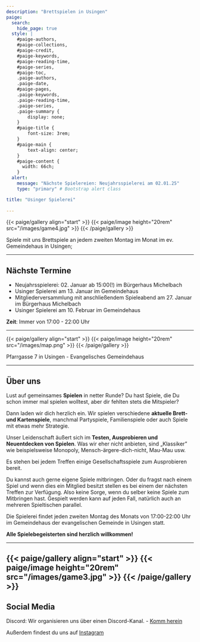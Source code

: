 ```yaml
---
description: "Brettspielen in Usingen"
paige:
  search:
    hide_page: true
  style: |
    #paige-authors,
    #paige-collections,
    #paige-credit,
    #paige-keywords,
    #paige-reading-time,
    #paige-series,
    #paige-toc,
    .paige-authors,
    .paige-date,
    #paige-pages,
    .paige-keywords,
    .paige-reading-time,
    .paige-series,
    .paige-summary {
        display: none;
    }
    #paige-title {
        font-size: 3rem;
    }
    #paige-main {
        text-align: center;
    }
    #paige-content {
      width: 66ch;
    }
  alert: 
    message: "Nächste Spielereien: Neujahrsspielerei am 02.01.25"
    type: "primary" # Bootstrap alert class

title: "Usinger Spielerei"
  
---
```


{{< paige/gallery align="start" >}}
{{< paige/image height="20rem" src="/images/game4.jpg" >}}
{{< /paige/gallery >}}

Spiele mit uns Brettspiele an jedem zweiten Montag im Monat im ev. Gemeindehaus in Usingen; 

--- 

## Nächste Termine

<div style="text-align:left">
<ul>
<li> Neujahrsspielerei: 02. Januar ab 15:00(!) im Bürgerhaus Michelbach</li>
<li> Usinger Spielerei am 13. Januar im Gemeindehaus </li>
<li> Mitgliederversammlung mit anschließendem Spieleabend am 27. Januar im Bürgerhaus Michelbach </li>
<li> Usinger Spielerei am 10. Februar im Gemeindehaus </li>
</ul>
</div>
<b>Zeit</b>: Immer von 17:00 - 22:00 Uhr

---

{{< paige/gallery align="start" >}}
{{< paige/image height="20rem" src="/images/map.png" >}}
{{< /paige/gallery >}}

Pfarrgasse 7 in Usingen - Evangelisches Gemeindehaus

---

## Über uns

Lust auf gemeinsames **Spielen** in netter Runde? Du hast Spiele, die Du schon immer mal spielen wolltest, aber dir fehlten stets die Mitspieler? 

Dann laden wir dich herzlich ein. Wir spielen verschiedene **aktuelle Brett- und Kartenspiele**, manchmal Partyspiele, Familienspiele oder auch Spiele mit etwas mehr Strategie.

Unser Leidenschaft äußert sich im **Testen, Ausprobieren und Neuentdecken von Spielen**. Was wir eher nicht anbieten, sind „Klassiker” wie beispielsweise Monopoly, Mensch-ärgere-dich-nicht, Mau-Mau usw.

Es stehen bei jedem Treffen einige Gesellschaftsspiele zum Ausprobieren bereit. 

Du kannst auch gerne eigene Spiele mitbringen. Oder du fragst nach einem Spiel und wenn dies ein Mitglied besitzt stellen es bei einem der nächsten Treffen zur Verfügung. Also keine Sorge, wenn du selber keine Spiele zum Mitbringen hast. Gespielt werden kann auf jeden Fall, natürlich auch an mehreren Spieltischen parallel.

Die Spielerei findet jeden zweiten Montag des Monats von 17:00-22:00 Uhr im Gemeindehaus der evangelischen Gemeinde in Usingen statt.

**Alle Spielebegeisterten sind herzlich willkommen!**

---
{{< paige/gallery align="start" >}}
{{< paige/image height="20rem" src="/images/game3.jpg" >}}
{{< /paige/gallery >}}
---

## Social Media

Discord: Wir organisieren uns über einen Discord-Kanal. - [Komm herein](https://discord.gg/fQzCzA2qPP)

Außerdem findest du uns auf [Instagram](https://www.instagram.com/usinger_spielerei/)

